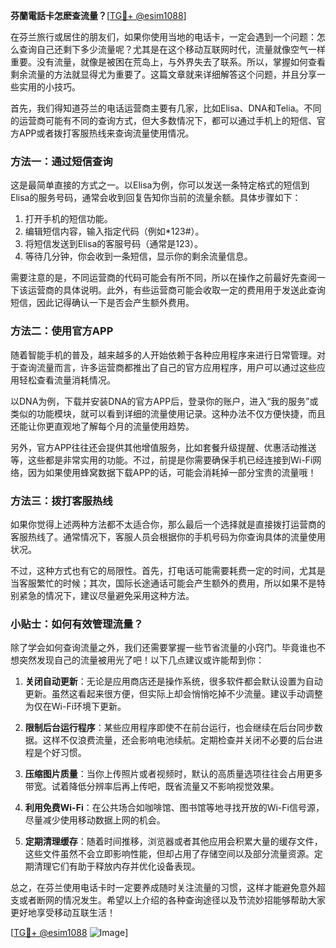 **芬蘭電話卡怎麽查流量？**[[TG💪+ @esim1088](https://t.me/s/esim1088)]

在芬兰旅行或居住的朋友们，如果你使用当地的电话卡，一定会遇到一个问题：怎么查询自己还剩下多少流量呢？尤其是在这个移动互联网时代，流量就像空气一样重要。没有流量，就像是被困在荒岛上，与外界失去了联系。所以，掌握如何查看剩余流量的方法就显得尤为重要了。这篇文章就来详细解答这个问题，并且分享一些实用的小技巧。

首先，我们得知道芬兰的电话运营商主要有几家，比如Elisa、DNA和Telia。不同的运营商可能有不同的查询方式，但大多数情况下，都可以通过手机上的短信、官方APP或者拨打客服热线来查询流量使用情况。

### 方法一：通过短信查询

这是最简单直接的方式之一。以Elisa为例，你可以发送一条特定格式的短信到Elisa的服务号码，通常会收到回复告知你当前的流量余额。具体步骤如下：

1. 打开手机的短信功能。
2. 编辑短信内容，输入指定代码（例如*123#）。
3. 将短信发送到Elisa的客服号码（通常是123）。
4. 等待几分钟，你会收到一条短信，显示你的剩余流量信息。

需要注意的是，不同运营商的代码可能会有所不同，所以在操作之前最好先查阅一下该运营商的具体说明。此外，有些运营商可能会收取一定的费用用于发送此查询短信，因此记得确认一下是否会产生额外费用。

### 方法二：使用官方APP

随着智能手机的普及，越来越多的人开始依赖于各种应用程序来进行日常管理。对于查询流量而言，许多运营商都推出了自己的官方应用程序，用户可以通过这些应用轻松查看流量消耗情况。

以DNA为例，下载并安装DNA的官方APP后，登录你的账户，进入“我的服务”或类似的功能模块，就可以看到详细的流量使用记录。这种办法不仅方便快捷，而且还能让你更直观地了解每个月的流量使用趋势。

另外，官方APP往往还会提供其他增值服务，比如套餐升级提醒、优惠活动推送等，这些都是非常实用的功能。不过，前提是你需要确保手机已经连接到Wi-Fi网络，因为如果使用蜂窝数据下载APP的话，可能会消耗掉一部分宝贵的流量哦！

### 方法三：拨打客服热线

如果你觉得上述两种方法都不太适合你，那么最后一个选择就是直接拨打运营商的客服热线了。通常情况下，客服人员会根据你的手机号码为你查询具体的流量使用状况。

不过，这种方式也有它的局限性。首先，打电话可能需要耗费一定的时间，尤其是当客服繁忙的时候；其次，国际长途通话可能会产生额外的费用，所以如果不是特别紧急的情况下，建议尽量避免采用这种方法。

### 小贴士：如何有效管理流量？

除了学会如何查询流量之外，我们还需要掌握一些节省流量的小窍门。毕竟谁也不想突然发现自己的流量被用光了吧！以下几点建议或许能帮到你：

1. **关闭自动更新**：无论是应用商店还是操作系统，很多软件都会默认设置为自动更新。虽然这看起来很方便，但实际上却会悄悄吃掉不少流量。建议手动调整为仅在Wi-Fi环境下更新。

2. **限制后台运行程序**：某些应用程序即使不在前台运行，也会继续在后台同步数据。这样不仅浪费流量，还会影响电池续航。定期检查并关闭不必要的后台进程是个好习惯。

3. **压缩图片质量**：当你上传照片或者视频时，默认的高质量选项往往会占用更多带宽。试着降低分辨率后再上传吧，既省流量又不影响视觉效果。

4. **利用免费Wi-Fi**：在公共场合如咖啡馆、图书馆等地寻找开放的Wi-Fi信号源，尽量减少使用移动数据上网的机会。

5. **定期清理缓存**：随着时间推移，浏览器或者其他应用会积累大量的缓存文件，这些文件虽然不会立即影响性能，但却占用了存储空间以及部分流量资源。定期清理它们有助于释放内存并优化设备表现。

总之，在芬兰使用电话卡时一定要养成随时关注流量的习惯，这样才能避免意外超支或者断网的情况发生。希望以上介绍的各种查询途径以及节流妙招能够帮助大家更好地享受移动互联生活！

[[TG💪+ @esim1088](https://t.me/s/esim1088) ![Image](https://i.postimg.cc/4NQfJmqS/Snipaste-2025-05-13-00-14-12.png)]